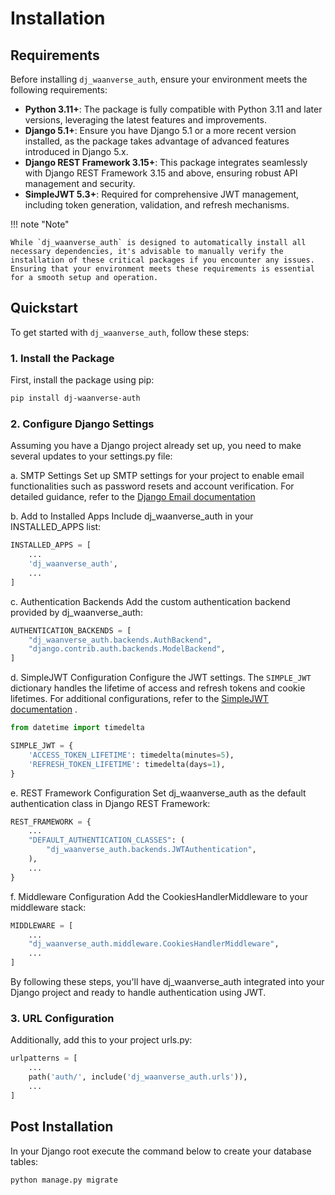 # Installation

## Requirements

Before installing `dj_waanverse_auth`, ensure your environment meets the following requirements:

- **Python 3.11+**: The package is fully compatible with Python 3.11 and later versions, leveraging the latest features and improvements.
- **Django 5.1+**: Ensure you have Django 5.1 or a more recent version installed, as the package takes advantage of advanced features introduced in Django 5.x.
- **Django REST Framework 3.15+**: This package integrates seamlessly with Django REST Framework 3.15 and above, ensuring robust API management and security.
- **SimpleJWT 5.3+**: Required for comprehensive JWT management, including token generation, validation, and refresh mechanisms.


!!! note "Note"

    While `dj_waanverse_auth` is designed to automatically install all necessary dependencies, it's advisable to manually verify the installation of these critical packages if you encounter any issues. Ensuring that your environment meets these requirements is essential for a smooth setup and operation.



## Quickstart

To get started with `dj_waanverse_auth`, follow these steps:

### 1. Install the Package

First, install the package using pip:

```bash
pip install dj-waanverse-auth
```

### 2. Configure Django Settings
Assuming you have a Django project already set up, you need to make several updates to your settings.py file:

a. SMTP Settings
Set up SMTP settings for your project to enable email functionalities such as password resets and account verification. For detailed guidance, refer to the <a href="https://docs.djangoproject.com/en/4.1/topics/email/" target="_blank" rel="noopener noreferrer">Django Email documentation</a>

b. Add to Installed Apps
Include dj_waanverse_auth in your INSTALLED_APPS list:

```python
INSTALLED_APPS = [
    ...
    'dj_waanverse_auth',
    ...
]
```
c. Authentication Backends
Add the custom authentication backend provided by dj_waanverse_auth:

```python
AUTHENTICATION_BACKENDS = [
    "dj_waanverse_auth.backends.AuthBackend",
    "django.contrib.auth.backends.ModelBackend",
]
```
d. SimpleJWT Configuration
Configure the JWT settings. The `SIMPLE_JWT` dictionary handles the lifetime of access and refresh tokens and cookie lifetimes. For additional configurations, refer to the <a href="https://django-rest-framework-simplejwt.readthedocs.io/en/latest/settings.html" target="_blank" rel="noopener noreferrer">SimpleJWT documentation</a>
.

```python
from datetime import timedelta

SIMPLE_JWT = {
    'ACCESS_TOKEN_LIFETIME': timedelta(minutes=5),
    'REFRESH_TOKEN_LIFETIME': timedelta(days=1),
}
```
e. REST Framework Configuration
Set dj_waanverse_auth as the default authentication class in Django REST Framework:

```python
REST_FRAMEWORK = {
    ...
    "DEFAULT_AUTHENTICATION_CLASSES": (
        "dj_waanverse_auth.backends.JWTAuthentication",
    ),
    ...
}
```
f. Middleware Configuration
Add the CookiesHandlerMiddleware to your middleware stack:

```python
MIDDLEWARE = [
    ...
    "dj_waanverse_auth.middleware.CookiesHandlerMiddleware",
    ...
]
```
By following these steps, you'll have dj_waanverse_auth integrated into your Django project and ready to handle authentication using JWT.

### 3. URL Configuration
Additionally, add this to your project urls.py:

```python
urlpatterns = [
    ...
    path('auth/', include('dj_waanverse_auth.urls')),
    ...
]
```
## Post Installation
In your Django root execute the command below to create your database tables:

```bash
python manage.py migrate
```
